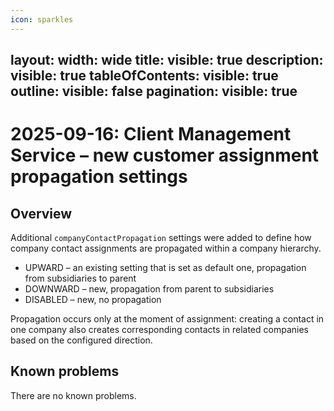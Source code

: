 ```yaml
---
icon: sparkles
---
```

layout:
   width: wide
   title:
    visible: true
  description:
    visible: true
  tableOfContents:
    visible: true
  outline:
    visible: false
  pagination:
    visible: true
---

# 2025-09-16: Client Management Service – new customer assignment propagation settings

## Overview

Additional `companyContactPropagation` settings were added to define how company contact assignments are propagated within a company hierarchy.

* UPWARD – an existing setting that is set as default one, propagation from subsidiaries to parent
* DOWNWARD – new, propagation from parent to subsidiaries
* DISABLED – new, no propagation

Propagation occurs only at the moment of assignment: creating a contact in one company also creates corresponding contacts in related companies based on the configured direction.

## Known problems

There are no known problems.


